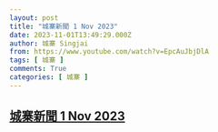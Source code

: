 ```yaml
---
layout: post
title: "城寨新聞 1 Nov 2023"
date: 2023-11-01T13:49:29.000Z
author: 城寨 Singjai
from: https://www.youtube.com/watch?v=EpcAuJbjDlA
tags: [ 城寨 ]
comments: True
categories: [ 城寨 ]
---
```

<!--1698846569000-->
[城寨新聞 1 Nov 2023](https://www.youtube.com/watch?v=EpcAuJbjDlA)
------

<div>

</div>
